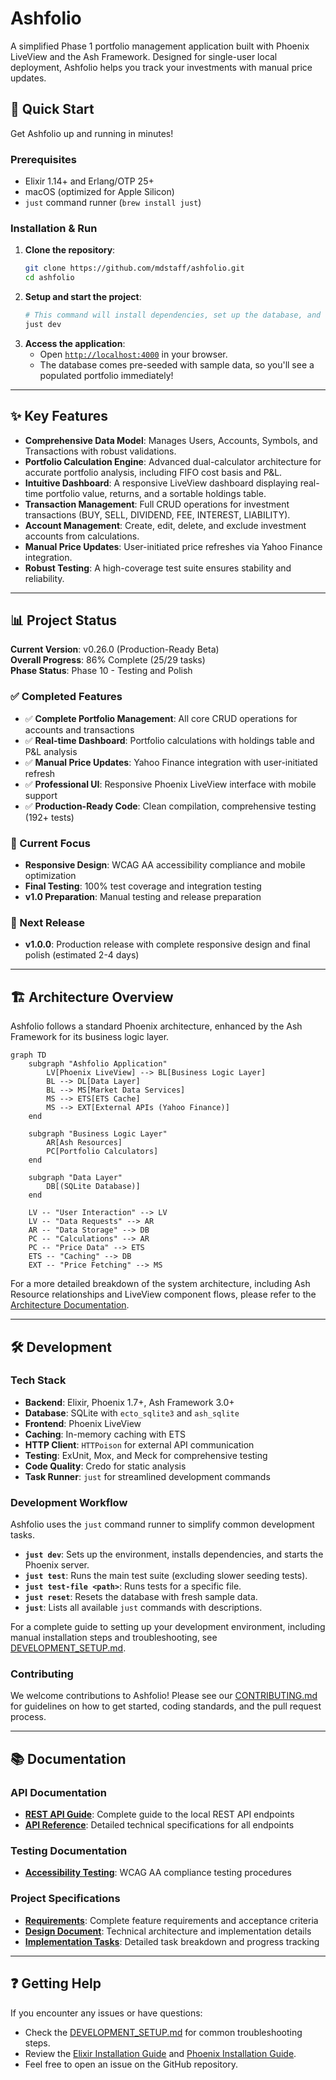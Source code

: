 # Ashfolio

A simplified Phase 1 portfolio management application built with Phoenix LiveView and the Ash Framework. Designed for single-user local deployment, Ashfolio helps you track your investments with manual price updates.

## 🚀 Quick Start

Get Ashfolio up and running in minutes!

### Prerequisites

- Elixir 1.14+ and Erlang/OTP 25+
- macOS (optimized for Apple Silicon)
- `just` command runner (`brew install just`)

### Installation & Run

1.  **Clone the repository**:
    ```bash
    git clone https://github.com/mdstaff/ashfolio.git
    cd ashfolio
    ```
2.  **Setup and start the project**:
    ```bash
    # This command will install dependencies, set up the database, and start the Phoenix server.
    just dev
    ```
3.  **Access the application**:
    - Open [`http://localhost:4000`](http://localhost:4000) in your browser.
    - The database comes pre-seeded with sample data, so you'll see a populated portfolio immediately!

---

## ✨ Key Features

- **Comprehensive Data Model**: Manages Users, Accounts, Symbols, and Transactions with robust validations.
- **Portfolio Calculation Engine**: Advanced dual-calculator architecture for accurate portfolio analysis, including FIFO cost basis and P&L.
- **Intuitive Dashboard**: A responsive LiveView dashboard displaying real-time portfolio value, returns, and a sortable holdings table.
- **Transaction Management**: Full CRUD operations for investment transactions (BUY, SELL, DIVIDEND, FEE, INTEREST, LIABILITY).
- **Account Management**: Create, edit, delete, and exclude investment accounts from calculations.
- **Manual Price Updates**: User-initiated price refreshes via Yahoo Finance integration.
- **Robust Testing**: A high-coverage test suite ensures stability and reliability.

---

## 📊 Project Status

**Current Version**: v0.26.0 (Production-Ready Beta)  
**Overall Progress**: 86% Complete (25/29 tasks)  
**Phase Status**: Phase 10 - Testing and Polish

### ✅ Completed Features

- ✅ **Complete Portfolio Management**: All core CRUD operations for accounts and transactions
- ✅ **Real-time Dashboard**: Portfolio calculations with holdings table and P&L analysis
- ✅ **Manual Price Updates**: Yahoo Finance integration with user-initiated refresh
- ✅ **Professional UI**: Responsive Phoenix LiveView interface with mobile support
- ✅ **Production-Ready Code**: Clean compilation, comprehensive testing (192+ tests)

### 🔄 Current Focus

- **Responsive Design**: WCAG AA accessibility compliance and mobile optimization
- **Final Testing**: 100% test coverage and integration testing
- **v1.0 Preparation**: Manual testing and release preparation

### 🎯 Next Release

- **v1.0.0**: Production release with complete responsive design and final polish (estimated 2-4 days)

---

## 🏗️ Architecture Overview

Ashfolio follows a standard Phoenix architecture, enhanced by the Ash Framework for its business logic layer.

```mermaid
graph TD
    subgraph "Ashfolio Application"
        LV[Phoenix LiveView] --> BL[Business Logic Layer]
        BL --> DL[Data Layer]
        BL --> MS[Market Data Services]
        MS --> ETS[ETS Cache]
        MS --> EXT[External APIs (Yahoo Finance)]
    end

    subgraph "Business Logic Layer"
        AR[Ash Resources]
        PC[Portfolio Calculators]
    end

    subgraph "Data Layer"
        DB[(SQLite Database)]
    end

    LV -- "User Interaction" --> LV
    LV -- "Data Requests" --> AR
    AR -- "Data Storage" --> DB
    PC -- "Calculations" --> AR
    PC -- "Price Data" --> ETS
    ETS -- "Caching" --> DB
    EXT -- "Price Fetching" --> MS
```

For a more detailed breakdown of the system architecture, including Ash Resource relationships and LiveView component flows, please refer to the [Architecture Documentation](docs/ARCHITECTURE.md).

---

## 🛠️ Development

### Tech Stack

- **Backend**: Elixir, Phoenix 1.7+, Ash Framework 3.0+
- **Database**: SQLite with `ecto_sqlite3` and `ash_sqlite`
- **Frontend**: Phoenix LiveView
- **Caching**: In-memory caching with ETS
- **HTTP Client**: `HTTPoison` for external API communication
- **Testing**: ExUnit, Mox, and Meck for comprehensive testing
- **Code Quality**: Credo for static analysis
- **Task Runner**: `just` for streamlined development commands

### Development Workflow

Ashfolio uses the `just` command runner to simplify common development tasks.

- **`just dev`**: Sets up the environment, installs dependencies, and starts the Phoenix server.
- **`just test`**: Runs the main test suite (excluding slower seeding tests).
- **`just test-file <path>`**: Runs tests for a specific file.
- **`just reset`**: Resets the database with fresh sample data.
- **`just`**: Lists all available `just` commands with descriptions.

For a complete guide to setting up your development environment, including manual installation steps and troubleshooting, see [DEVELOPMENT_SETUP.md](docs/DEVELOPMENT_SETUP.md).

### Contributing

We welcome contributions to Ashfolio! Please see our [CONTRIBUTING.md](CONTRIBUTING.md) for guidelines on how to get started, coding standards, and the pull request process.

---

## 📚 Documentation

### API Documentation

- **[REST API Guide](docs/api/rest-api.md)**: Complete guide to the local REST API endpoints
- **[API Reference](docs/api/endpoints.md)**: Detailed technical specifications for all endpoints

### Testing Documentation

- **[Accessibility Testing](docs/testing/accessibility-checklist.md)**: WCAG AA compliance testing procedures

### Project Specifications

- **[Requirements](/.kiro/specs/requirements.md)**: Complete feature requirements and acceptance criteria
- **[Design Document](/.kiro/specs/design.md)**: Technical architecture and implementation details
- **[Implementation Tasks](/.kiro/specs/tasks.md)**: Detailed task breakdown and progress tracking

---

## ❓ Getting Help

If you encounter any issues or have questions:

- Check the [DEVELOPMENT_SETUP.md](docs/DEVELOPMENT_SETUP.md) for common troubleshooting steps.
- Review the [Elixir Installation Guide](https://elixir-lang.org/install.html) and [Phoenix Installation Guide](https://hexdocs.pm/phoenix/installation.html).
- Feel free to open an issue on the GitHub repository.
